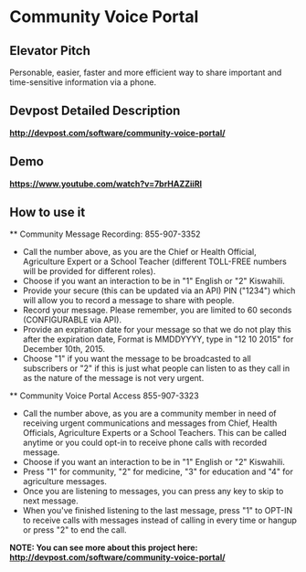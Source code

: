 # Community Voice Portal

## Elevator Pitch
Personable, easier, faster and more efficient way to share important and time-sensitive information via a phone.

## Devpost Detailed Description
**http://devpost.com/software/community-voice-portal/**

## Demo
**https://www.youtube.com/watch?v=7brHAZZiiRI**

## How to use it
** Community Message Recording: 855-907-3352
- Call the number above, as you are the Chief or Health Official, Agriculture Expert or a School Teacher (different TOLL-FREE numbers will be provided for different roles).
- Choose if you want an interaction to be in "1" English or "2" Kiswahili.
- Provide your secure (this can be updated via an API) PIN ("1234") which will allow you to record a message to share with people.
- Record your message. Please remember, you are limited to 60 seconds (CONFIGURABLE via API).
- Provide an expiration date for your message so that we do not play this after the expiration date, Format is MMDDYYYY, type in "12 10 2015" for December 10th, 2015.
- Choose "1" if you want the message to be broadcasted to all subscribers or "2" if this is just what people can listen to as they call in as the nature of the message is not very urgent.

** Community Voice Portal Access 855-907-3323
- Call the number above, as you are a community member in need of receiving urgent communications and messages from Chief, Health Officials, Agriculture Experts or a School Teachers. This can be called anytime or you could opt-in to receive phone calls with recorded message.
- Choose if you want an interaction to be in "1" English or "2" Kiswahili.
- Press "1" for community, "2" for medicine, "3" for education and "4" for agriculture messages.
- Once you are listening to messages, you can press any key to skip to next message.
- When you've finished listening to the last message, press "1" to OPT-IN to receive calls with messages instead of calling in every time or hangup or press "2" to end the call.

**NOTE: You can see more about this project here: http://devpost.com/software/community-voice-portal/**

